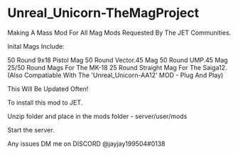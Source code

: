 # Unreal_Unicorn-TheMagProject

Making A Mass Mod For All Mag Mods Requested By The JET Communities.

Inital Mags Include:

50 Round 9x18 Pistol Mag
50 Round Vector.45 Mag
50 Round UMP.45 Mag
25/50 Round Mags For The MK-18
25 Round Straight Mag For The Saiga12. (Also Compatiable With The 'Unreal_Unicorn-AA12' MOD - Plug And Play)

This Will Be Updated Often!

To install this mod to JET.

Unzip folder and place in the mods folder - server/user/mods

Start the server.

Any issues DM me on DISCORD @jayjay199504#0138

